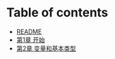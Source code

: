 # Table of contents

* [README](README.md)
* [第1章 开始](ch1-start.md)
* [第2章 变量和基本类型](ch2-var-type.md)
